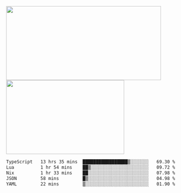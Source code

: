<a href="https://github.com/anuraghazra/github-readme-stats">
  <img height=200 width=420 align="center" src="https://github-readme-stats.vercel.app/api?username=airRnot1106&hide_title=true&show_icons=true&rank_icon=github" />
</a>
<a href="https://github.com/anuraghazra/convoychat">
  <img height=200 width=320 align="center" src="https://github-readme-stats.vercel.app/api/top-langs/?username=airRnot1106&hide_title=true&layout=compact&hide=html,css" />
</a>

<!--START_SECTION:waka-->

```txt
TypeScript   13 hrs 35 mins  █████████████████▒░░░░░░░   69.30 %
Lua          1 hr 54 mins    ██▒░░░░░░░░░░░░░░░░░░░░░░   09.72 %
Nix          1 hr 33 mins    ██░░░░░░░░░░░░░░░░░░░░░░░   07.98 %
JSON         58 mins         █▒░░░░░░░░░░░░░░░░░░░░░░░   04.98 %
YAML         22 mins         ▒░░░░░░░░░░░░░░░░░░░░░░░░   01.90 %
```

<!--END_SECTION:waka-->
